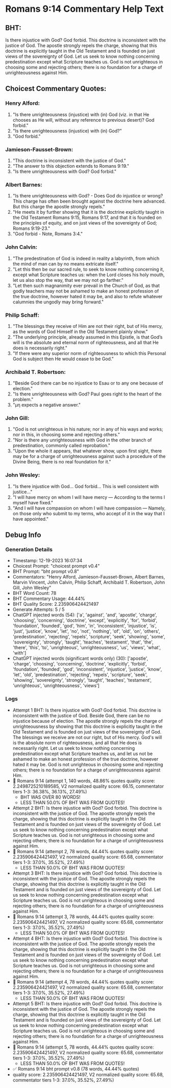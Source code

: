 # Romans 9:14 Commentary Help Text

## BHT:
Is there injustice with God? God forbid. This doctrine is inconsistent with the justice of God. The apostle strongly repels the charge, showing that this doctrine is explicitly taught in the Old Testament and is founded on just views of the sovereignty of God. Let us seek to know nothing concerning predestination except what Scripture teaches us. God is not unrighteous in choosing some and rejecting others; there is no foundation for a charge of unrighteousness against Him.

## Choicest Commentary Quotes:
### Henry Alford:
1. "Is there unrighteousness (injustice) with (in) God (viz. in that He chooses as He will, without any reference to previous desert)? God forbid."
2. "Is there unrighteousness (injustice) with (in) God?"
3. "God forbid."

### Jamieson-Fausset-Brown:
1. "This doctrine is inconsistent with the justice of God."
2. "The answer to this objection extends to Romans 9:19."
3. "Is there unrighteousness with God? God forbid."

### Albert Barnes:
1. "Is there unrighteousness with God? - Does God do injustice or wrong? This charge has often been brought against the doctrine here advanced. But this charge the apostle strongly repels." 
2. "He meets it by further showing that it is the doctrine explicitly taught in the Old Testament Romans 9:15, Romans 9:17, and that it is founded on the principles of equity, and on just views of the sovereignty of God; Romans 9:19-23."
3. "God forbid - Note, Romans 3:4."

### John Calvin:
1. "The predestination of God is indeed in reality a labyrinth, from which the mind of man can by no means extricate itself."
2. "Let this then be our sacred rule, to seek to know nothing concerning it, except what Scripture teaches us: when the Lord closes his holy mouth, let us also stop the way, that we may not go farther."
3. "Let then such magnanimity ever prevail in the Church of God, as that godly teachers may not be ashamed to make an honest profession of the true doctrine, however hated it may be, and also to refute whatever calumnies the ungodly may bring forward."

### Philip Schaff:
1. "The blessings they receive of Him are not their right, but of His mercy, as the words of God Himself in the Old Testament plainly show."
2. "The underlying principle, already assumed in this Epistle, is that God’s will is the absolute and eternal norm of righteousness, and all that He does is necessarily right."
3. "If there were any superior norm of righteousness to which this Personal God is subject then He would cease to be God."

### Archibald T. Robertson:
1. "Beside God there can be no injustice to Esau or to any one because of election."
2. "Is there unrighteousness with God? Paul goes right to the heart of the problem."
3. "μη expects a negative answer."

### John Gill:
1. "God is not unrighteous in his nature; nor in any of his ways and works; nor in this, in choosing some and rejecting others."
2. "Nor is there any unrighteousness with God in the other branch of predestination, commonly called reprobation."
3. "Upon the whole it appears, that whatever show, upon first sight, there may be for a charge of unrighteousness against such a procedure of the Divine Being, there is no real foundation for it."

### John Wesley:
1. "Is there injustice with God... God forbid... This is well consistent with justice..." 
2. "I will have mercy on whom I will have mercy — According to the terms I myself have fixed." 
3. "And I will have compassion on whom I will have compassion — Namely, on those only who submit to my terms, who accept of it in the way that I have appointed."


## Debug Info
### Generation Details
- Timestamp: 12-19-2023 16:07:34
- Choicest Prompt: "choicest prompt v0.4"
- BHT Prompt: "bht prompt v0.8"
- Commentators: "Henry Alford, Jamieson-Fausset-Brown, Albert Barnes, Marvin Vincent, John Calvin, Philip Schaff, Archibald T. Robertson, John Gill, John Wesley"
- BHT Word Count: 78
- BHT Commentary Usage: 44.44%
- BHT Quality Score: 2.235906424421497
- Generate Attempts: 5 / 5
- ChatGPT injected words (54):
	['a', 'against', 'and', 'apostle', 'charge', 'choosing', 'concerning', 'doctrine', 'except', 'explicitly', 'for', 'forbid', 'foundation', 'founded', 'god', 'him', 'in', 'inconsistent', 'injustice', 'is', 'just', 'justice', 'know', 'let', 'no', 'not', 'nothing', 'of', 'old', 'on', 'others', 'predestination', 'rejecting', 'repels', 'scripture', 'seek', 'showing', 'some', 'sovereignty', 'strongly', 'taught', 'teaches', 'testament', 'that', 'the', 'there', 'this', 'to', 'unrighteous', 'unrighteousness', 'us', 'views', 'what', 'with']
- ChatGPT injected words (significant words only) (30):
	['apostle', 'charge', 'choosing', 'concerning', 'doctrine', 'explicitly', 'forbid', 'foundation', 'founded', 'god', 'inconsistent', 'injustice', 'justice', 'know', 'let', 'old', 'predestination', 'rejecting', 'repels', 'scripture', 'seek', 'showing', 'sovereignty', 'strongly', 'taught', 'teaches', 'testament', 'unrighteous', 'unrighteousness', 'views']

### Logs
- Attempt 1 BHT: Is there injustice with God? God forbid. This doctrine is inconsistent with the justice of God. Beside God, there can be no injustice because of election. The apostle strongly repels the charge of unrighteousness by showing that this doctrine is explicitly taught in the Old Testament and is founded on just views of the sovereignty of God. The blessings we receive are not our right, but of His mercy. God's will is the absolute norm of righteousness, and all that He does is necessarily right. Let us seek to know nothing concerning predestination except what Scripture teaches us, and let us not be ashamed to make an honest profession of the true doctrine, however hated it may be. God is not unrighteous in choosing some and rejecting others; there is no foundation for a charge of unrighteousness against Him.
- 🔄 Romans 9:14 (attempt 1, 140 words, 48.86% quotes quality score: 2.2498725210189585, V2 normalized quality score: 66.15, commentator tiers 1-3: 36.38%, 36.13%, 27.49%) 
	- BHT WAS OVER 80 WORDS! 
	- LESS THAN 50.0% OF BHT WAS FROM QUOTES!
- Attempt 2 BHT: Is there injustice with God? God forbid. This doctrine is inconsistent with the justice of God. The apostle strongly repels the charge, showing that this doctrine is explicitly taught in the Old Testament and is founded on just views of the sovereignty of God. Let us seek to know nothing concerning predestination except what Scripture teaches us. God is not unrighteous in choosing some and rejecting others; there is no foundation for a charge of unrighteousness against Him.
- 🔄 Romans 9:14 (attempt 2, 78 words, 44.44% quotes quality score: 2.235906424421497, V2 normalized quality score: 65.68, commentator tiers 1-3: 37.0%, 35.52%, 27.49%) 
	- LESS THAN 50.0% OF BHT WAS FROM QUOTES!
- Attempt 3 BHT: Is there injustice with God? God forbid. This doctrine is inconsistent with the justice of God. The apostle strongly repels the charge, showing that this doctrine is explicitly taught in the Old Testament and is founded on just views of the sovereignty of God. Let us seek to know nothing concerning predestination except what Scripture teaches us. God is not unrighteous in choosing some and rejecting others; there is no foundation for a charge of unrighteousness against Him.
- 🔄 Romans 9:14 (attempt 3, 78 words, 44.44% quotes quality score: 2.235906424421497, V2 normalized quality score: 65.68, commentator tiers 1-3: 37.0%, 35.52%, 27.49%) 
	- LESS THAN 50.0% OF BHT WAS FROM QUOTES!
- Attempt 4 BHT: Is there injustice with God? God forbid. This doctrine is inconsistent with the justice of God. The apostle strongly repels the charge, showing that this doctrine is explicitly taught in the Old Testament and is founded on just views of the sovereignty of God. Let us seek to know nothing concerning predestination except what Scripture teaches us. God is not unrighteous in choosing some and rejecting others; there is no foundation for a charge of unrighteousness against Him.
- 🔄 Romans 9:14 (attempt 4, 78 words, 44.44% quotes quality score: 2.235906424421497, V2 normalized quality score: 65.68, commentator tiers 1-3: 37.0%, 35.52%, 27.49%) 
	- LESS THAN 50.0% OF BHT WAS FROM QUOTES!
- Attempt 5 BHT: Is there injustice with God? God forbid. This doctrine is inconsistent with the justice of God. The apostle strongly repels the charge, showing that this doctrine is explicitly taught in the Old Testament and is founded on just views of the sovereignty of God. Let us seek to know nothing concerning predestination except what Scripture teaches us. God is not unrighteous in choosing some and rejecting others; there is no foundation for a charge of unrighteousness against Him.
- 🔄 Romans 9:14 (attempt 5, 78 words, 44.44% quotes quality score: 2.235906424421497, V2 normalized quality score: 65.68, commentator tiers 1-3: 37.0%, 35.52%, 27.49%) 
	- LESS THAN 50.0% OF BHT WAS FROM QUOTES!
- ✅ Romans 9:14 bht prompt v0.8 (78 words, 44.44% quotes)
- quality score: 2.235906424421497, V2 normalized quality score: 65.68, commentator tiers 1-3: 37.0%, 35.52%, 27.49%)